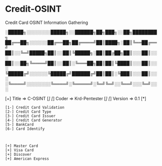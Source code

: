 # Credit-OSINT
Credit Card OSINT Information Gathering



░█████╗░░░░░░░░█████╗░░██████╗██╗███╗░░██╗████████╗
██╔══██╗░░░░░░██╔══██╗██╔════╝██║████╗░██║╚══██╔══╝
██║░░╚═╝█████╗██║░░██║╚█████╗░██║██╔██╗██║░░░██║░░░
██║░░██╗╚════╝██║░░██║░╚═══██╗██║██║╚████║░░░██║░░░
╚█████╔╝░░░░░░╚█████╔╝██████╔╝██║██║░╚███║░░░██║░░░
░╚════╝░░░░░░░░╚════╝░╚═════╝░╚═╝╚═╝░░╚══╝░░░╚═╝░░░

[+] Title => C-OSINT [*]
[*] Coder => Krd-Pentester [*]
[*] Version => 0.1 [*] 




    [1-] Credit Card Validation 
    [2-] Credit Card Type 
    [3-] Credit Card Issuer 
    [4-] Credit Card Generator 
    [5-] BankCard 
    [6-] Card Identify 
    
    
    
    [+] Master Card 
    [+] Visa Card 
    [+] Discover 
    [+] American Express 
